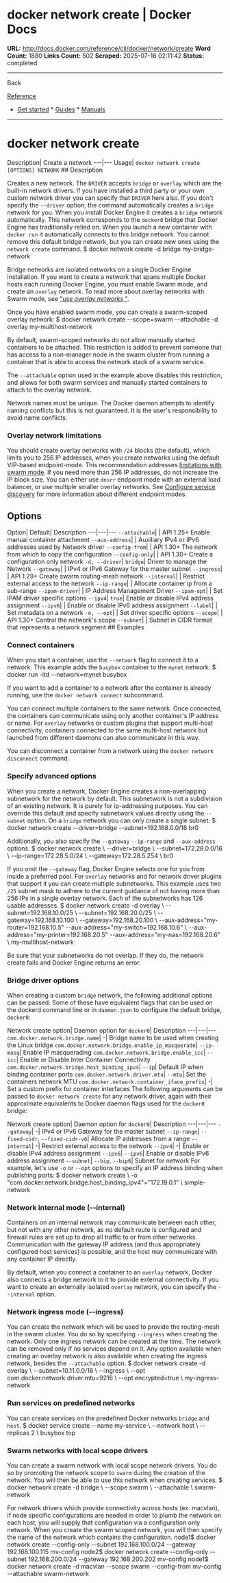 # docker network create | Docker Docs

**URL:** http://docs.docker.com/reference/cli/docker/network/create
**Word Count:** 1880
**Links Count:** 502
**Scraped:** 2025-07-16 02:11:42
**Status:** completed

---

Back

[Reference](https://docs.docker.com/reference/)

  * [Get started](http://docs.docker.com/get-started/)   * [Guides](http://docs.docker.com/guides/)   * [Manuals](http://docs.docker.com/manuals/)

* * *

# docker network create

Description| Create a network   ---|---   Usage| `docker network create [OPTIONS] NETWORK`      ## Description

Creates a new network. The `DRIVER` accepts `bridge` or `overlay` which are the built-in network drivers. If you have installed a third party or your own custom network driver you can specify that `DRIVER` here also. If you don't specify the `--driver` option, the command automatically creates a `bridge` network for you. When you install Docker Engine it creates a `bridge` network automatically. This network corresponds to the `docker0` bridge that Docker Engine has traditionally relied on. When you launch a new container with `docker run` it automatically connects to this bridge network. You cannot remove this default bridge network, but you can create new ones using the `network create` command.               $ docker network create -d bridge my-bridge-network     

Bridge networks are isolated networks on a single Docker Engine installation. If you want to create a network that spans multiple Docker hosts each running Docker Engine, you must enable Swarm mode, and create an `overlay` network. To read more about overlay networks with Swarm mode, see ["_use overlay networks_ "](http://docs.docker.com/network/overlay/).

Once you have enabled swarm mode, you can create a swarm-scoped overlay network:               $ docker network create --scope=swarm --attachable -d overlay my-multihost-network     

By default, swarm-scoped networks do not allow manually started containers to be attached. This restriction is added to prevent someone that has access to a non-manager node in the swarm cluster from running a container that is able to access the network stack of a swarm service.

The `--attachable` option used in the example above disables this restriction, and allows for both swarm services and manually started containers to attach to the overlay network.

Network names must be unique. The Docker daemon attempts to identify naming conflicts but this is not guaranteed. It is the user's responsibility to avoid name conflicts.

### Overlay network limitations

You should create overlay networks with `/24` blocks \(the default\), which limits you to 256 IP addresses, when you create networks using the default VIP-based endpoint-mode. This recommendation addresses [limitations with swarm mode](https://github.com/moby/moby/issues/30820). If you need more than 256 IP addresses, do not increase the IP block size. You can either use `dnsrr` endpoint mode with an external load balancer, or use multiple smaller overlay networks. See [Configure service discovery](http://docs.docker.com/engine/swarm/networking/#configure-service-discovery) for more information about different endpoint modes.

## Options

Option| Default| Description   ---|---|---   `--attachable`| | API 1.25+ Enable manual container attachment   `--aux-address`| | Auxiliary IPv4 or IPv6 addresses used by Network driver   `--config-from`| | API 1.30+ The network from which to copy the configuration   `--config-only`| | API 1.30+ Create a configuration only network   `-d, --driver`| `bridge`| Driver to manage the Network   `--gateway`| | IPv4 or IPv6 Gateway for the master subnet   `--ingress`| | API 1.29+ Create swarm routing-mesh network   `--internal`| | Restrict external access to the network   `--ip-range`| | Allocate container ip from a sub-range   `--ipam-driver`| | IP Address Management Driver   `--ipam-opt`| | Set IPAM driver specific options   `--ipv4`| `true`| Enable or disable IPv4 address assignment   `--ipv6`| | Enable or disable IPv6 address assignment   `--label`| | Set metadata on a network   `-o, --opt`| | Set driver specific options   `--scope`| | API 1.30+ Control the network's scope   `--subnet`| | Subnet in CIDR format that represents a network segment      ## Examples

### Connect containers

When you start a container, use the `--network` flag to connect it to a network. This example adds the `busybox` container to the `mynet` network:               $ docker run -itd --network=mynet busybox     

If you want to add a container to a network after the container is already running, use the `docker network connect` subcommand.

You can connect multiple containers to the same network. Once connected, the containers can communicate using only another container's IP address or name. For `overlay` networks or custom plugins that support multi-host connectivity, containers connected to the same multi-host network but launched from different daemons can also communicate in this way.

You can disconnect a container from a network using the `docker network disconnect` command.

### Specify advanced options

When you create a network, Docker Engine creates a non-overlapping subnetwork for the network by default. This subnetwork is not a subdivision of an existing network. It is purely for ip-addressing purposes. You can override this default and specify subnetwork values directly using the `--subnet` option. On a `bridge` network you can only create a single subnet:               $ docker network create --driver=bridge --subnet=192.168.0.0/16 br0     

Additionally, you also specify the `--gateway` `--ip-range` and `--aux-address` options.               $ docker network create \       --driver=bridge \       --subnet=172.28.0.0/16 \       --ip-range=172.28.5.0/24 \       --gateway=172.28.5.254 \       br0     

If you omit the `--gateway` flag, Docker Engine selects one for you from inside a preferred pool. For `overlay` networks and for network driver plugins that support it you can create multiple subnetworks. This example uses two `/25` subnet mask to adhere to the current guidance of not having more than 256 IPs in a single overlay network. Each of the subnetworks has 126 usable addresses.               $ docker network create -d overlay \       --subnet=192.168.10.0/25 \       --subnet=192.168.20.0/25 \       --gateway=192.168.10.100 \       --gateway=192.168.20.100 \       --aux-address="my-router=192.168.10.5" --aux-address="my-switch=192.168.10.6" \       --aux-address="my-printer=192.168.20.5" --aux-address="my-nas=192.168.20.6" \       my-multihost-network     

Be sure that your subnetworks do not overlap. If they do, the network create fails and Docker Engine returns an error.

### Bridge driver options

When creating a custom `bridge` network, the following additional options can be passed. Some of these have equivalent flags that can be used on the dockerd command line or in `daemon.json` to configure the default bridge, `docker0`:

Network create option| Daemon option for `docker0`| Description   ---|---|---   `com.docker.network.bridge.name`| -| Bridge name to be used when creating the Linux bridge   `com.docker.network.bridge.enable_ip_masquerade`| `--ip-masq`| Enable IP masquerading   `com.docker.network.bridge.enable_icc`| `--icc`| Enable or Disable Inter Container Connectivity   `com.docker.network.bridge.host_binding_ipv4`| `--ip`| Default IP when binding container ports   `com.docker.network.driver.mtu`| `--mtu`| Set the containers network MTU   `com.docker.network.container_iface_prefix`| -| Set a custom prefix for container interfaces      The following arguments can be passed to `docker network create` for any network driver, again with their approximate equivalents to Docker daemon flags used for the `docker0` bridge:

Network create option| Daemon option for `docker0`| Description   ---|---|---   `--gateway`| -| IPv4 or IPv6 Gateway for the master subnet   `--ip-range`| `--fixed-cidr`, `--fixed-cidr-v6`| Allocate IP addresses from a range   `--internal`| -| Restrict external access to the network   `--ipv4`| -| Enable or disable IPv4 address assignment   `--ipv6`| `--ipv6`| Enable or disable IPv6 address assignment   `--subnet`| `--bip`, `--bip6`| Subnet for network      For example, let's use `-o` or `--opt` options to specify an IP address binding when publishing ports:               $ docker network create \         -o "com.docker.network.bridge.host_binding_ipv4"="172.19.0.1" \         simple-network     

### Network internal mode \(--internal\)

Containers on an internal network may communicate between each other, but not with any other network, as no default route is configured and firewall rules are set up to drop all traffic to or from other networks. Communication with the gateway IP address \(and thus appropriately configured host services\) is possible, and the host may communicate with any container IP directly.

By default, when you connect a container to an `overlay` network, Docker also connects a bridge network to it to provide external connectivity. If you want to create an externally isolated `overlay` network, you can specify the `--internal` option.

### Network ingress mode \(--ingress\)

You can create the network which will be used to provide the routing-mesh in the swarm cluster. You do so by specifying `--ingress` when creating the network. Only one ingress network can be created at the time. The network can be removed only if no services depend on it. Any option available when creating an overlay network is also available when creating the ingress network, besides the `--attachable` option.               $ docker network create -d overlay \       --subnet=10.11.0.0/16 \       --ingress \       --opt com.docker.network.driver.mtu=9216 \       --opt encrypted=true \       my-ingress-network     

### Run services on predefined networks

You can create services on the predefined Docker networks `bridge` and `host`.               $ docker service create --name my-service \       --network host \       --replicas 2 \       busybox top     

### Swarm networks with local scope drivers

You can create a swarm network with local scope network drivers. You do so by promoting the network scope to `swarm` during the creation of the network. You will then be able to use this network when creating services.               $ docker network create -d bridge \       --scope swarm \       --attachable \       swarm-network     

For network drivers which provide connectivity across hosts \(ex. macvlan\), if node specific configurations are needed in order to plumb the network on each host, you will supply that configuration via a configuration only network. When you create the swarm scoped network, you will then specify the name of the network which contains the configuration.               node1$ docker network create --config-only --subnet 192.168.100.0/24 --gateway 192.168.100.115 mv-config     node2$ docker network create --config-only --subnet 192.168.200.0/24 --gateway 192.168.200.202 mv-config     node1$ docker network create -d macvlan --scope swarm --config-from mv-config --attachable swarm-network